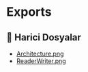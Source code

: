# Exports

<!--Index-->

## 📂 Harici Dosyalar

- [Architecture.png](./Architecture.png)
- [ReaderWriter.png](./ReaderWriter.png)

<!--Index-->
